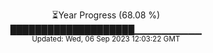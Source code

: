 <p align="center">
⏳Year Progress (68.08 %) <br>
████████████████████▁▁▁▁▁▁▁▁▁▁ <br>
<sub>Updated: Wed, 06 Sep 2023 12:03:22 GMT</sub>
</p>

